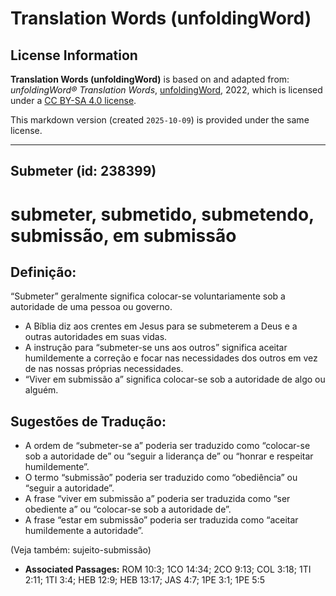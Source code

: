 # Translation Words (unfoldingWord)

## License Information

**Translation Words (unfoldingWord)** is based on and adapted from: _unfoldingWord® Translation Words_, [unfoldingWord](https://unfoldingword.org/utw), 2022, which is licensed under a [CC BY-SA 4.0 license](https://creativecommons.org/licenses/by-sa/4.0/legalcode.en).

This markdown version (created `2025-10-09`) is provided under the same license.



--------------------------------

## Submeter (id: 238399)

submeter, submetido, submetendo, submissão, em submissão
========================================================

Definição:
----------

“Submeter” geralmente significa colocar\-se voluntariamente sob a autoridade de uma pessoa ou governo.

* A Bíblia diz aos crentes em Jesus para se submeterem a Deus e a outras autoridades em suas vidas.
* A instrução para “submeter\-se uns aos outros” significa aceitar humildemente a correção e focar nas necessidades dos outros em vez de nas nossas próprias necessidades.
* “Viver em submissão a” significa colocar\-se sob a autoridade de algo ou alguém.

Sugestões de Tradução:
----------------------

* A ordem de “submeter\-se a” poderia ser traduzido como “colocar\-se sob a autoridade de” ou “seguir a liderança de” ou “honrar e respeitar humildemente”.
* O termo “submissão” poderia ser traduzido como “obediência” ou “seguir a autoridade”.
* A frase “viver em submissão a” poderia ser traduzida como “ser obediente a” ou “colocar\-se sob a autoridade de”.
* A frase “estar em submissão” poderia ser traduzida como “aceitar humildemente a autoridade”.

(Veja também: sujeito\-submissão)

* **Associated Passages:** ROM 10:3; 1CO 14:34; 2CO 9:13; COL 3:18; 1TI 2:11; 1TI 3:4; HEB 12:9; HEB 13:17; JAS 4:7; 1PE 3:1; 1PE 5:5

